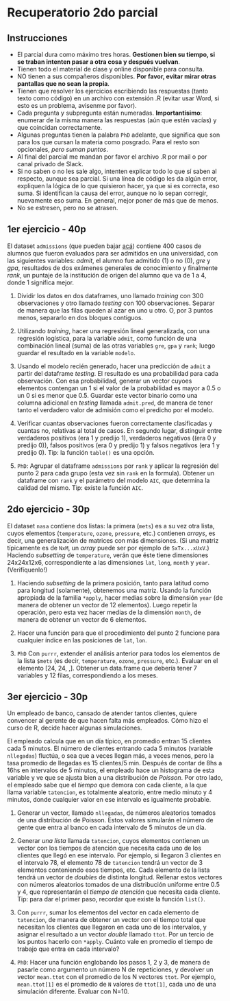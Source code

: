 

# Recuperatorio 2do parcial


## Instrucciones

-   El parcial dura como máximo tres horas. **Gestionen bien su tiempo, si se traban intenten pasar a otra cosa y después vuelvan**.
-   Tienen todo el material de clase y online disponible para consulta.
-   NO tienen a sus compañeros disponibles. **Por favor, evitar mirar otras pantallas que no sean la propia**.
-   Tienen que resolver los ejercicios escribiendo las respuestas (tanto texto como código) en un archivo con extensión .R (evitar usar Word, si esto es un problema, avisenme por favor).
-   Cada pregunta y subpregunta están numeradas. **Importantísimo**: enumerar <span class="underline">de la misma manera</span> las respuestas (aún que estén vacías) y que coincidan correctamente.
-   Algunas preguntas tienen la palabra `PhD` adelante, que significa que son para los que cursan la materia como posgrado. Para el resto son opcionales, *pero suman puntos*.
-   Al final del parcial me mandan por favor el archivo .R por mail o por <span class="underline">canal privado</span> de Slack.
-   Si no saben o no les sale algo, intenten explicar todo lo que sí saben al respecto, aunque sea parcial. Si una línea de código les da algún error, expliquen la lógica de lo que quisieron hacer, ya que si es correcta, eso suma. Si identifican la causa del error, aunque no lo sepan corregir, nuevamente eso suma. En general, mejor poner de más que de menos.
-   No se estresen, pero no se atrasen.


## 1er ejercicio - 40p

El dataset `admissions` (que pueden bajar [acá](admissions.dat)) contiene 400 casos de alumnos que fueron evaluados para ser admitidos en una universidad, con las siguientes variables: *admit*, el alumno fue admitido (1) o no (0), *gre* y *gpa*, resultados de dos exámenes generales de conocimiento y finalmente *rank*, un puntaje de la institución de origen del alumno que va de 1 a 4, donde 1 significa mejor.

1.  Dividir los datos en dos dataframes, uno llamado *training* con 300 observaciones y otro llamado *testing* con 100 observaciones. Separar de manera que las filas queden al azar en uno u otro. O, por 3 puntos menos, separarlo en dos bloques contiguos.

2.  Utilizando *training*, hacer una regresión lineal generalizada, con una regresión logística, para la variable `admit`, como función de una combinación lineal (suma) de las otras variables `gre`, `gpa` y `rank`; luego guardar el resultado en la variable `modelo`.

3.  Usando el modelo recién generado, hacer una predicción de `admit` a partir del dataframe *testing*. El resultado es una probabilidad para cada observación. Con esa probabilidad, generar un vector cuyoes elementos contengan un 1 si el valor de la probabilidad es mayor a 0.5 o un 0 si es menor que 0.5. Guardar este vector binario como una columna adicional en *testing* llamada `admit.pred`, de manera de tener tanto el verdadero valor de admisión como el predicho por el modelo.

4.  Verificar cuantas observaciones fueron correctamente clasificadas y cuantas no, relativas al total de casos. En segundo lugar, distinguir entre verdaderos positivos (era 1 y predijo 1), verdaderos negativos ((era 0 y predijo 0)), falsos positivos (era 0 y predijo 1) y falsos negativos (era 1 y predijo 0). Tip: la función `table()` es una opción.

5.  `PhD`: Agrupar el dataframe `admissions` por `rank` y aplicar la regresión del punto 2 para cada grupo (esta vez sin `rank` en la formula). Obtener un dataframe con `rank` y el parámetro del modelo `AIC`, que determina la calidad del mismo. Tip: existe la función `AIC`.


## 2do ejercicio - 30p

El dataset `nasa` contiene dos listas: la primera (`mets`) es a su vez otra lista, cuyos elementos (`temperature`, `ozone`, `pressure`, etc.) contienen *arrays*, es decir, una generalización de matrices con más dimensiones. (Si una matriz típicamente es de `NxM`, un *array* puede ser por ejemplo de `SxTx...xUxV`.) Haciendo *subsetting* de `temperature`, verán que éste tiene dimensiones 24x24x12x6, correspondiente a las dimensiones `lat`, `long`, `month` y `year`. (Verifíquenlo!)

1.  Haciendo *subsetting* de la primera posición, tanto para latitud como para longitud (solamente), obtenemos una matriz. Usando la función apropiada de la familia `*apply`, hacer medias sobre la dimensión `year` (de manera de obtener un vector de 12 elementos). Luego repetir la operación, pero esta vez hacer medias de la dimensión `month`, de manera de obtener un vector de 6 elementos.

2.  Hacer una función para que el procedimiento del punto 2 funcione para cualquier índice en las posiciones de `lat`, `lon`.

3.  `PhD` Con `purrr`, extender el análisis anterior para todos los elementos de la lista `$mets` (es decir, `temperature`, `ozone`, `pressure`, etc.). Evaluar en el elemento [24, 24, ,]. Obtener un data.frame que debería tener 7 variables y 12 filas, correspondiendo a los meses.


## 3er ejercicio - 30p

Un empleado de banco, cansado de atender tantos clientes, quiere convencer al gerente de que hacen falta más empleados. Cómo hizo el curso de R, decide hacer algunas simulaciones.

El empleado calcula que en un día típico, en promedio entran 15 clientes cada 5 minutos. El número de clientes entrando cada 5 minutos (variable `nllegadas`) fluctúa, o sea que a veces llegan más, a veces menos, pero la <span class="underline">tasa promedio</span> de llegadas es 15 clientes/5 min. Después de contar de 8hs a 16hs en intervalos de 5 minutos, el empleado hace un histograma de esta variable y ve que <span class="underline">se ajusta bien a una distribución de *Poisson*</span>. Por otro lado, el empleado sabe que el *tiempo* que demora con cada cliente, a la que llama variable `tatencion`, es totalmente aleatorio, entre medio minuto y 4 minutos, donde cualquier valor en ese intervalo es igualmente probable.

1.  Generar un vector, llamado `nllegadas`, de números aleatorios tomados de una distribución de Poisson. Estos valores simularán el número de gente que entra al banco en cada intervalo de 5 minutos de un día.

2.  Generar *una lista* llamada `tatencion`, cuyos elementos contienen un vector con los tiempos de atención que necesita cada uno de los clientes que llegó en ese intervalo. Por ejemplo, si llegaron 3 clientes en el intervalo 78, el elemento 78 de `tatencion` tendrá un vector de 3 elementos conteniendo esos tiempos, etc. Cada elemento de la lista tendrá un vector de *doubles* de distinta longitud. Rellenar estos vectores con números aleatorios tomados de una distribución uniforme entre 0.5 y 4, que representarán el *tiempo de atención* que necesita cada cliente. Tip: para dar el primer paso, recordar que existe la función `list()`.

3.  Con `purrr`, sumar los elementos del vector en cada elemento de `tatencion`, de manera de obtener un vector con el tiempo total que necesitan los clientes que llegaron en cada uno de los intervalos, y asignar el resultado a un vector *double* llamado `ttot`. Por un tercio de los puntos hacerlo con `*apply`. Cuánto vale en promedio el tiempo de trabajo que entra en cada intervalo?

4.  `PhD`: Hacer una función englobando los pasos 1, 2 y 3, de manera de pasarle como argumento un número N de repeticiones, y devolver un vector `mean.ttot` con el promedio de los N vectores `ttot`. Por ejemplo, `mean.ttot[1]` es el promedio de `N` valores de `ttot[1]`, cada uno de una simulación diferente. Evaluar con N=10.

